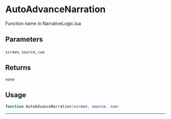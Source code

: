 # AutoAdvanceNarration
Function name in NarrativeLogic.lua
## Parameters
`screen`, `source`, `cue`
## Returns
`none`
## Usage
```lua
function AutoAdvanceNarration(screen, source, cue)
```
---
